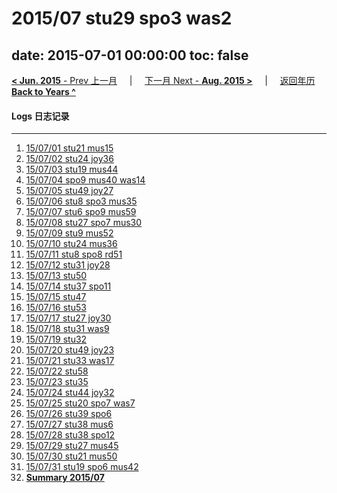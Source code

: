 # 2015/07 stu29 spo3 was2

date: 2015-07-01 00:00:00
toc: false
---
[**< Jun. 2015** - Prev 上一月](/lifelogs/2015/06/index.html) &nbsp; &nbsp; | &nbsp; &nbsp; [下一月 Next - **Aug. 2015 >**](/lifelogs/2015/08/index.html) &nbsp; &nbsp; |  &nbsp; &nbsp; [返回年历 **Back to Years ^**](/lifelogs)
<br/>
#### Logs 日志记录
---
1. [15/07/01 stu21 mus15](/lifelogs/2015/07/d01.html)
2. [15/07/02 stu24 joy36](/lifelogs/2015/07/d02.html)
3. [15/07/03 stu19 mus44](/lifelogs/2015/07/d03.html)
4. [15/07/04 spo9 mus40 was14](/lifelogs/2015/07/d04.html)
5. [15/07/05 stu49 joy27](/lifelogs/2015/07/d05.html)
6. [15/07/06 stu8 spo3 mus35](/lifelogs/2015/07/d06.html)
7. [15/07/07 stu6 spo9 mus59](/lifelogs/2015/07/d07.html)
8. [15/07/08 stu27 spo7 mus30](/lifelogs/2015/07/d08.html)
9. [15/07/09 stu9 mus52](/lifelogs/2015/07/d09.html)
10. [15/07/10 stu24 mus36](/lifelogs/2015/07/d10.html)
11. [15/07/11 stu8 spo8 rd51](/lifelogs/2015/07/d11.html)
12. [15/07/12 stu31 joy28](/lifelogs/2015/07/d12.html)
13. [15/07/13 stu50](/lifelogs/2015/07/d13.html)
14. [15/07/14 stu37 spo11](/lifelogs/2015/07/d14.html)
15. [15/07/15 stu47](/lifelogs/2015/07/d15.html)
16. [15/07/16 stu53](/lifelogs/2015/07/d16.html)
17. [15/07/17 stu27 joy30](/lifelogs/2015/07/d17.html)
18. [15/07/18 stu31 was9](/lifelogs/2015/07/d18.html)
19. [15/07/19 stu32](/lifelogs/2015/07/d19.html)
20. [15/07/20 stu49 joy23](/lifelogs/2015/07/d20.html)
21. [15/07/21 stu33 was17](/lifelogs/2015/07/d21.html)
22. [15/07/22 stu58](/lifelogs/2015/07/d22.html)
23. [15/07/23 stu35](/lifelogs/2015/07/d23.html)
24. [15/07/24 stu44 joy32](/lifelogs/2015/07/d24.html)
25. [15/07/25 stu20 spo7 was7](/lifelogs/2015/07/d25.html)
26. [15/07/26 stu39 spo6](/lifelogs/2015/07/d26.html)
27. [15/07/27 stu38 mus6](/lifelogs/2015/07/d27.html)
28. [15/07/28 stu38 spo12](/lifelogs/2015/07/d28.html)
29. [15/07/29 stu27 mus45](/lifelogs/2015/07/d29.html)
30. [15/07/30 stu21 mus50](/lifelogs/2015/07/d30.html)
31. [15/07/31 stu19 spo6 mus42](/lifelogs/2015/07/d31.html)
32. [**Summary 2015/07**](/lifelogs/2015/07/time_stat.html)
